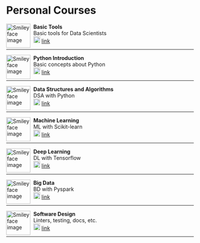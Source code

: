 
# Personal Courses

<p>
<img src="https://cdn-icons-png.flaticon.com/512/82/82121.png" alt="Smiley face image"
style="float:left; width:65px; height:65px;">
<span style="vertical-align:bottom">
&nbsp <strong> Basic Tools</strong> <br>
&nbsp  Basic tools for Data Scientists  <br>
&nbsp <img src="https://cdn-icons-png.flaticon.com/512/5968/5968813.png" alt="Girl in a jacket" width="18" height="18"> <a href="https://gitlab.com/fralfaro/basic_tools">link</a>
</span>
</p>

<hr size="30">

<p>
<img src="https://upload.wikimedia.org/wikipedia/commons/thumb/0/0a/Python.svg/2048px-Python.svg.png" alt="Smiley face image"
style="float:left; width:65px; height:65px;">
<span style="vertical-align:bottom">
&nbsp <strong> Python Introduction</strong> <br>
&nbsp  Basic concepts about Python  <br>
&nbsp <img src="https://cdn-icons-png.flaticon.com/512/25/25231.png" alt="Girl in a jacket" width="18" height="18"> <a href="https://github.com/fralfaro/python_intro">link</a>
</span>
</p>

<hr size="30">

<p>
<img src="https://play-lh.googleusercontent.com/a4Xrc-8oQLu05mOrNPuvA_o2nZEIEnOoTH4wB91Slw_hCvuIu_Qgi440bK9mC8ml-KA" alt="Smiley face image"
style="float:left; width:65px; height:65px;">
<span style="vertical-align:bottom">
&nbsp <strong> Data Structures and Algorithms</strong> <br>
&nbsp DSA with Python  <br>
&nbsp <img src="https://cdn-icons-png.flaticon.com/512/5968/5968813.png" alt="Girl in a jacket" width="18" height="18"> <a href="">link</a>
</span>
</p>

<hr size="30">

<p>
<img src="https://cdn-icons-png.flaticon.com/512/5190/5190582.png" alt="Smiley face image"
style="float:left; width:65px; height:65px;">
<span style="vertical-align:bottom">
&nbsp <strong> Machine Learning</strong> <br>
&nbsp  ML with Scikit-learn <br>
&nbsp <img src="https://cdn-icons-png.flaticon.com/512/5968/5968813.png" alt="Girl in a jacket" width="18" height="18"> <a href="https://gitlab.com/fralfaro/python_machine_learning">link</a>
</span>
</p>

<hr size="30">

<p>
<img src="https://cdn-icons-png.flaticon.com/512/2103/2103832.png" alt="Smiley face image"
style="float:left; width:65px; height:65px;">
<span style="vertical-align:bottom">
&nbsp <strong> Deep Learning</strong> <br>
&nbsp  DL with Tensorflow  <br>
&nbsp <img src="https://cdn-icons-png.flaticon.com/512/5968/5968813.png" alt="Girl in a jacket" width="18" height="18"> <a href="">link</a>
</span>
</p>

<hr size="30">

<p>
<img src="https://cdn-icons-png.flaticon.com/512/1457/1457224.png" alt="Smiley face image"
style="float:left; width:65px; height:65px;">
<span style="vertical-align:bottom">
&nbsp <strong> Big Data</strong> <br>
&nbsp BD with Pyspark  <br>
&nbsp <img src="https://cdn-icons-png.flaticon.com/512/5968/5968813.png" alt="Girl in a jacket" width="18" height="18"> <a href="https://gitlab.com/fralfaro/python_big_data">link</a>
</span>
</p>

<hr size="30">

<p>
<img src="https://cdn-icons-png.flaticon.com/512/2752/2752457.png" alt="Smiley face image"
style="float:left; width:65px; height:65px;">
<span style="vertical-align:bottom">
&nbsp <strong> Software Design</strong> <br>
&nbsp  Linters, testing, docs, etc.  <br>
&nbsp <img src="https://cdn-icons-png.flaticon.com/512/5968/5968813.png" alt="Girl in a jacket" width="18" height="18"> <a href="https://gitlab.com/fralfaro/python_sdk1">link</a>
</span>
</p>

<hr size="30">

